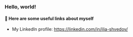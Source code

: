 ### Hello, world!

#### :scroll: Here are some useful links about myself
* My LinkedIn profile: https://linkedin.com/in/ilia-shvedov/

